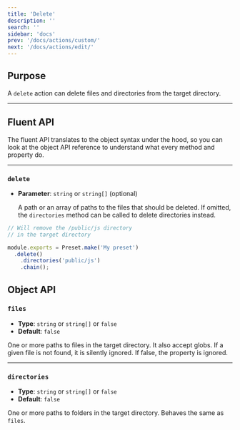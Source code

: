 ```yaml
---
title: 'Delete'
description: ''
search: ''
sidebar: 'docs'
prev: '/docs/actions/custom/'
next: '/docs/actions/edit/'
---
```


## Purpose

A `delete` action can delete files and directories from the target directory.

---

## Fluent API

The fluent API translates to the object syntax under the hood, so you can look at the object API reference to understand what every method and property do.

---

### `delete`

- **Parameter**: `string` or `string[]` (optional)

  A path or an array of paths to the files that should be deleted. If omitted, the `directories` method can be called to delete directories instead.

<!-- prettier-ignore -->
```js
// Will remove the /public/js directory
// in the target directory

module.exports = Preset.make('My preset')
  .delete()
    .directories('public/js')
    .chain();
```

## Object API

### `files`

- **Type**: `string` or `string[]` or `false`
- **Default**: `false`

One or more paths to files in the target directory. It also accept globs. If a given file is not found, it is silently ignored. If false, the property is ignored.

---

### `directories`

- **Type**: `string` or `string[]` or `false`
- **Default**: `false`

One or more paths to folders in the target directory. Behaves the same as `files`.
